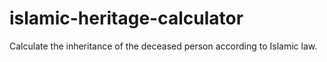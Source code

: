 # islamic-heritage-calculator
Calculate the inheritance of the deceased person according to Islamic law.
